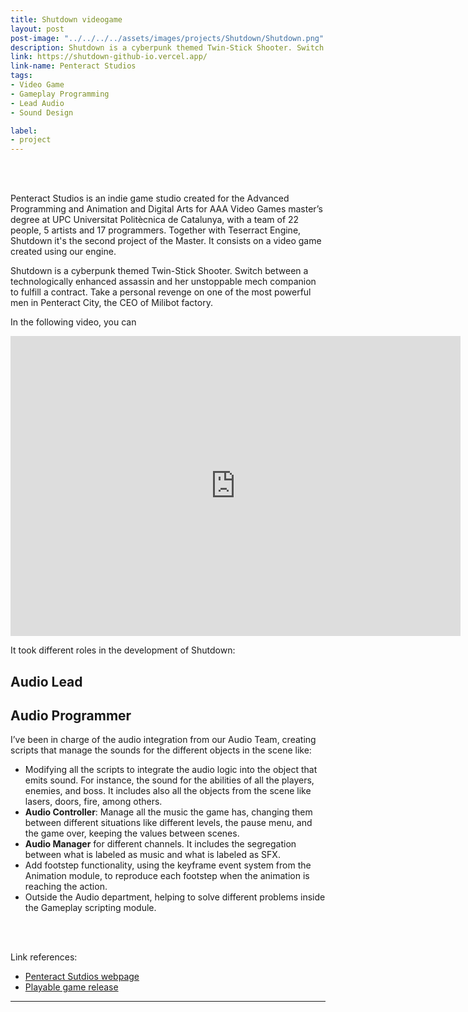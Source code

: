 ```yaml
---
title: Shutdown videogame
layout: post
post-image: "../../../../assets/images/projects/Shutdown/Shutdown.png"
description: Shutdown is a cyberpunk themed Twin-Stick Shooter. Switch between a technologically enhanced assassin and her unstoppable mech companion to fulfill a contract. Take a personal revenge on one of the most powerful men in Penteract City, the CEO of Milibot factory.
link: https://shutdown-github-io.vercel.app/
link-name: Penteract Studios
tags:
- Video Game
- Gameplay Programming
- Lead Audio
- Sound Design

label:
- project
---
```


<br/>
<br/>

Penteract Studios is an indie game studio created for the Advanced Programming and Animation and Digital Arts for AAA Video Games master’s degree at UPC Universitat Politècnica de Catalunya, with a team of 22 people, 5 artists and 17 programmers. Together with Teserract Engine, Shutdown it's the second project of the Master. It consists on a video game created using our engine. 


Shutdown is a cyberpunk themed Twin-Stick Shooter. Switch between a technologically enhanced assassin and her unstoppable mech companion to fulfill a contract. Take a personal revenge on one of the most powerful men in Penteract City, the CEO of Milibot factory.



In the following video, you can 
<iframe width="720" height="480" src="https://www.youtube.com/embed/qf6j_g3qYKc" title="YouTube video player" frameborder="0" allow="accelerometer; autoplay; clipboard-write; encrypted-media; gyroscope; picture-in-picture" allowfullscreen></iframe>

It took different roles in the development of Shutdown:

## Audio Lead


## Audio Programmer

I’ve been in charge of the audio integration from our Audio Team, creating scripts that manage the sounds for the different objects in the scene like:

* Modifying all the scripts to integrate the audio logic into the object that emits sound. For instance, the sound for the abilities of all the players, enemies, and boss. It includes also all the objects from the scene like lasers, doors, fire, among others.
* **Audio Controller**: Manage all the music the game has, changing them between different situations like different levels, the pause menu, and the game over, keeping the values between scenes.
* **Audio Manager** for different channels. It includes the segregation between what is labeled as music and what is labeled as SFX.
* Add footstep functionality, using the keyframe event system from the Animation module, to reproduce each footstep when the animation is reaching the action.
* Outside the Audio department, helping to solve different problems inside the Gameplay scripting module.

<br/>
<br/>

Link references:
* <a href="https://penteractstudios.github.io/" target="_blank">Penteract Sutdios webpage</a> 
* <a href="https://github.com/PenteractStudios/Penteract/releases/download/0.2.0-gold/Shutdown.v0.2.0-gold.zip" target="_blank">Playable game release</a>


---
